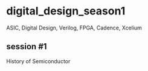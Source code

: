 # digital_design_season1
ASIC, Digital Design, Verilog, FPGA, Cadence, Xcelium

## session #1
History of Semiconductor
